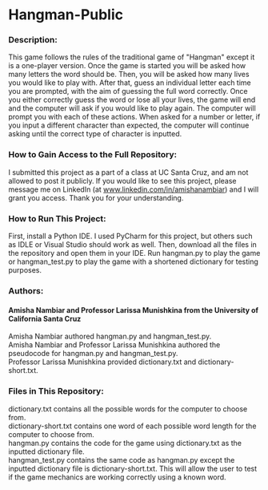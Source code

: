# Hangman-Public
### Description:<br />
This game follows the rules of the traditional game of "Hangman" except it is a one-player version. Once the game is started you will be asked how many letters the word should be. Then, you will be asked how many lives you would like to play with. After that, guess an individual letter each time you are prompted, with the aim of guessing the full word correctly. Once you either correctly guess the word or lose all your lives, the game will end and the computer will ask if you would like to play again. The computer will prompt you with each of these actions. When asked for a number or letter, if you input a different character than expected, the computer will continue asking until the correct type of character is inputted. 

### How to Gain Access to the Full Repository:<br />
I submitted this project as a part of a class at UC Santa Cruz, and am not allowed to post it publicly. If you would like to see this project, please message me on LinkedIn (at www.linkedin.com/in/amishanambiar) and I will grant you access. Thank you for your understanding.

### How to Run This Project:<br />
First, install a Python IDE. I used PyCharm for this project, but others such as IDLE or Visual Studio should work as well. Then, download all the files in the repository and open them in your IDE. Run hangman.py to play the game or hangman_test.py to play the game with a shortened dictionary for testing purposes.

### Authors:<br />
#### Amisha Nambiar and Professor Larissa Munishkina from the University of California Santa Cruz
Amisha Nambiar authored hangman.py and hangman_test.py.<br />
Amisha Nambiar and Professor Larissa Munishkina authored the pseudocode for hangman.py and hangman_test.py.<br />
Professor Larissa Munishkina provided dictionary.txt and dictionary-short.txt.<br />

### Files in This Repository:<br />
dictionary.txt contains all the possible words for the computer to choose from.<br />
dictionary-short.txt contains one word of each possible word length for the computer to choose from.<br />
hangman.py contains the code for the game using dictionary.txt as the inputted dictionary file.<br />
hangman_test.py contains the same code as hangman.py except the inputted dictionary file is dictionary-short.txt. This will allow the user to test if the game mechanics are working correctly using a known word.
